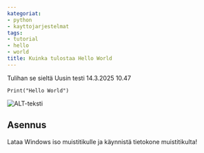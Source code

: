 ```yaml
---
kategoriat:
- python
- kayttojarjestelmat
tags:
- tutorial
- hello
- world
title: Kuinka tulostaa Hello World
---
```

Tulihan se sieltä
Uusin testi 14.3.2025 10.47

```
Print("Hello World")
```

![ALT-teksti](Pasted%20image%2020250314104414.png)

## Asennus

Lataa Windows iso muistitikulle ja käynnistä tietokone muistitikulta!
